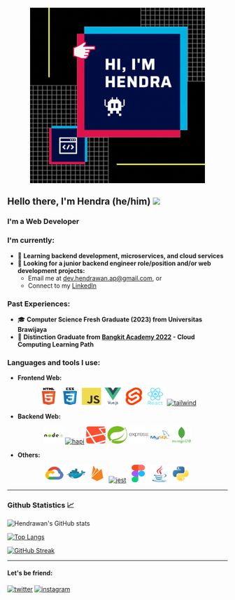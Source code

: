 <p align="center">
<a href="https://hendrawanap.vercel.app"><img align="center" src="https://github.com/hendrawanap/hendrawanap/blob/main/github_profile.gif" width=400px /></a>
</p>

## Hello there, I'm Hendra (he/him) <img src="https://c.tenor.com/nebZyl8oN7IAAAAi/wave-hello.gif" width="30" />
### I'm a Web Developer
### I'm currently:
- 🌱 **Learning backend development, microservices, and cloud services**
- 🤝 **Looking for a junior backend engineer role/position and/or web development projects:**
  - Email me at <dev.hendrawan.ap@gmail.com>, or
  - Connect to my [LinkedIn](https://www.linkedin.com/in/hendrawan-anantha-putra/)
### Past Experiences:
- 🎓 **Computer Science Fresh Graduate (2023) from Universitas Brawijaya**
- 🔭 **Distinction Graduate from [Bangkit Academy 2022](https://grow.google/intl/id_id/bangkit/) - Cloud Computing Learning Path**

### Languages and tools I use:
- **Frontend Web:**
<p align="center">
  <a href="https://www.w3.org/html/" target="_blank"><img src="https://raw.githubusercontent.com/devicons/devicon/master/icons/html5/html5-original-wordmark.svg" alt="html5" width="45" height="40"/></a>
  <a href="https://www.w3schools.com/css/" target="_blank"><img src="https://raw.githubusercontent.com/devicons/devicon/master/icons/css3/css3-original-wordmark.svg" alt="css3" width="45" height="40"/></a>
  <a href="https://developer.mozilla.org/en-US/docs/Web/JavaScript" target="_blank"><img src="https://raw.githubusercontent.com/devicons/devicon/master/icons/javascript/javascript-original.svg" alt="javascript" width="45" height="40"/></a>
  <a href="https://vuejs.org/" target="_blank"><img src="https://raw.githubusercontent.com/devicons/devicon/master/icons/vuejs/vuejs-original-wordmark.svg" alt="vuejs" width="45" height="40"/></a>
  <a href="https://svelte.dev/" target="_blank"><img src="https://raw.githubusercontent.com/devicons/devicon/master/icons/svelte/svelte-original.svg" alt="svelte" width="45" height="40"/></a>
  <a href="https://reactjs.org/" target="_blank"><img src="https://raw.githubusercontent.com/devicons/devicon/master/icons/react/react-original-wordmark.svg" alt="react" width="45" height="40"/></a>
  <a href="https://tailwindcss.com/" target="_blank"><img src="https://www.vectorlogo.zone/logos/tailwindcss/tailwindcss-icon.svg" alt="tailwind" width="45" height="40"/></a>
</p>

- **Backend Web:**
<p align="center">
  <a href="https://nodejs.org" target="_blank"><img src="https://raw.githubusercontent.com/devicons/devicon/master/icons/nodejs/nodejs-original-wordmark.svg" alt="nodejs" width="45" height="40"/></a>
  <a href="https://hapi.dev" target="_blank"><img src="https://hapi.dev/img/hapi.svg" alt="hapi" width="45" height="40"/></a>
  <a href="https://laravel.com/" target="_blank"><img src="https://raw.githubusercontent.com/devicons/devicon/master/icons/laravel/laravel-plain.svg" alt="laravel" width="45" height="40"/></a>
  <a href="https://spring.io/" target="_blank"><img src="https://raw.githubusercontent.com/devicons/devicon/master/icons/spring/spring-original.svg" alt="spring" width="45" height="40"/></a>
  <a href="https://expressjs.com/" target="_blank"><img src="https://raw.githubusercontent.com/devicons/devicon/master/icons/express/express-original-wordmark.svg" alt="express" width="45" height="40"/></a>
  <a href="https://www.mysql.com/" target="_blank"><img src="https://raw.githubusercontent.com/devicons/devicon/master/icons/mysql/mysql-original-wordmark.svg" alt="mysql" width="45" height="40"/></a>
  <a href="https://www.mongodb.com/" target="_blank"><img src="https://raw.githubusercontent.com/devicons/devicon/master/icons/mongodb/mongodb-plain-wordmark.svg" alt="mongodb" width="45" height="40"/></a>
</p>

- **Others:**
<p align="center">
  <a href="https://cloud.google.com/" target="_blank"><img src="https://raw.githubusercontent.com/devicons/devicon/master/icons/googlecloud/googlecloud-original.svg" alt="google-cloud" width="45" height="40"/></a>
  <a href="https://www.docker.com/" target="_blank"><img src="https://raw.githubusercontent.com/devicons/devicon/master/icons/docker/docker-original.svg" alt="docker" width="45" height="40"/></a>
  <a href="https://firebase.google.com/" target="_blank"><img src="https://raw.githubusercontent.com/devicons/devicon/master/icons/firebase/firebase-plain.svg" alt="firebase" width="45" height="40"/></a>
  <a href="https://jestjs.io" target="_blank"><img src="https://www.vectorlogo.zone/logos/jestjsio/jestjsio-icon.svg" alt="jest" width="45" height="40"/></a>
  <a href="https://www.figma.com" target="_blank"><img src="https://raw.githubusercontent.com/devicons/devicon/master/icons/figma/figma-original.svg" alt="figma" width="45" height="40"/></a>
  <a href="https://www.java.com/" target="_blank"><img src="https://raw.githubusercontent.com/devicons/devicon/master/icons/java/java-original.svg" alt="java" width="45" height="40"/></a>
  <a href="https://www.python.org" target="_blank"><img src="https://raw.githubusercontent.com/devicons/devicon/master/icons/python/python-original.svg" alt="python" width="45" height="40"/></a>
</p>

---

### Github Statistics 📈
![Hendrawan's GitHub stats](https://github-readme-stats.vercel.app/api?username=hendrawanap&show_icons=true&theme=dracula)

[![Top Langs](https://github-readme-stats.vercel.app/api/top-langs/?username=hendrawanap&layout=compact&theme=dracula)](https://github.com/anuraghazra/github-readme-stats)

[![GitHub Streak](https://github-readme-streak-stats.herokuapp.com?user=hendrawanap&theme=dracula&date_format=M%20j%5B%2C%20Y%5D)](https://git.io/streak-stats)

---

#### Let's be friend:
<p align="left">
  <a href="https://twitter.com/balung_skin" target="blank"><img align="center" src="https://raw.githubusercontent.com/rahuldkjain/github-profile-readme-generator/master/src/images/icons/Social/twitter.svg" alt="twitter" height="40" width="45" /></a>
  <a href="https://www.instagram.com/hendrawan.ap/" target="blank"><img align="center" src="https://raw.githubusercontent.com/rahuldkjain/github-profile-readme-generator/master/src/images/icons/Social/instagram.svg" alt="instagram" height="40" width="45" /></a>
</p>
